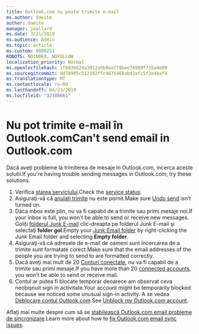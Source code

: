```yaml
---
title: Outlook.com nu poate trimite e-mail
ms.author: daeite
author: daeite
manager: joallard
ms.date: 3/21/2019
ms.audience: Admin
ms.topic: article
ms.custom: 9000251
ROBOTS: NOINDEX, NOFOLLOW
localization_priority: Normal
ms.openlocfilehash: 1f883b62da3012a9b9eaff8bee76889f735a4e09
ms.sourcegitcommit: 9d78905c512192ffc4675468abd2efc5f2e4baf4
ms.translationtype: MT
ms.contentlocale: ro-RO
ms.lasthandoff: 04/23/2019
ms.locfileid: "32388661"
---
```

# <a name="cant-send-email-in-outlookcom"></a><span data-ttu-id="7c887-102">Nu pot trimite e-mail în Outlook.com</span><span class="sxs-lookup"><span data-stu-id="7c887-102">Can't send email in Outlook.com</span></span>

<span data-ttu-id="7c887-103">Dacă aveţi probleme la trimiterea de mesaje în Outlook.com, incerca aceste solutii.</span><span class="sxs-lookup"><span data-stu-id="7c887-103">If you're having trouble sending messages in Outlook.com, try these solutions.</span></span>

1. <span data-ttu-id="7c887-104">Verifica [starea serviciului](https://go.microsoft.com/fwlink/p/?linkid=837482).</span><span class="sxs-lookup"><span data-stu-id="7c887-104">Check the [service status](https://go.microsoft.com/fwlink/p/?linkid=837482).</span></span>
1. <span data-ttu-id="7c887-105">Asiguraţi-vă că [anulaţi trimite](https://outlook.live.com/mail/options/mail/messageContent/undoSend) nu este pornit.</span><span class="sxs-lookup"><span data-stu-id="7c887-105">Make sure [Undo send](https://outlook.live.com/mail/options/mail/messageContent/undoSend) isn’t turned on.</span></span>
1. <span data-ttu-id="7c887-106">Daca inbox este plin, nu va fi capabil de a trimite sau primi mesaje noi.</span><span class="sxs-lookup"><span data-stu-id="7c887-106">If your inbox is full, you won't be able to send or receive new messages.</span></span> <span data-ttu-id="7c887-107">Goliți [folderul Junk E-mail](https://outlook.live.com/mail/junkemail) clic-dreapta pe folderul Junk E-mail şi selectaţi **folder gol**.</span><span class="sxs-lookup"><span data-stu-id="7c887-107">Empty your [Junk Email folder](https://outlook.live.com/mail/junkemail) by right-clicking the Junk Email folder and selecting **Empty folder**.</span></span>
1. <span data-ttu-id="7c887-108">Asiguraţi-vă că adresele de e-mail de oameni sunt încercarea de a trimite sunt formatate corect.</span><span class="sxs-lookup"><span data-stu-id="7c887-108">Make sure that the email addresses of the people you are trying to send to are formatted correctly.</span></span>
1. <span data-ttu-id="7c887-109">Dacă aveţi mai mult de 20 [Conturi conectate](https://outlook.live.com/mail/options/mail/accounts/connected), nu va fi capabil de a trimite sau primi mesaje.</span><span class="sxs-lookup"><span data-stu-id="7c887-109">If you have more than 20 [connected accounts](https://outlook.live.com/mail/options/mail/accounts/connected), you won’t be able to send or receive mail.</span></span>
1. <span data-ttu-id="7c887-110">Contul ar putea fi blocate temporar deoarece am observat ceva neobişnuit sign in activitate.</span><span class="sxs-lookup"><span data-stu-id="7c887-110">Your account might be temporarily blocked because we noticed some unusual sign-in activity.</span></span> <span data-ttu-id="7c887-111">A se vedea [Deblocare contul Outlook.com](https://support.office.com/article/f4ad2701-d166-4d8b-8a6a-9af2a1f8a4c4).</span><span class="sxs-lookup"><span data-stu-id="7c887-111">See [Unblock my Outlook.com account](https://support.office.com/article/f4ad2701-d166-4d8b-8a6a-9af2a1f8a4c4).</span></span>

<span data-ttu-id="7c887-112">Aflaţi mai multe despre cum să se [stabilească Outlook.com email probleme de sincronizare](https://support.office.com/article/d39e3341-8d79-4bf1-b3c7-ded602233642).</span><span class="sxs-lookup"><span data-stu-id="7c887-112">Learn more about how to [fix Outlook.com email sync issues](https://support.office.com/article/d39e3341-8d79-4bf1-b3c7-ded602233642).</span></span>